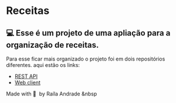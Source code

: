 # Receitas

## 💻 Esse é um projeto de uma apliação para a organização de receitas.
Para esse ficar mais organizado o projeto foi em dois repositórios diferentes. aqui estão os links:


- [REST API](https://github.com/RailaAndrade/receitas-front-end)
- [Web client](https://github.com/RailaAndrade/receitas-api)



Made with 💜 &nbsp;by Raíla Andrade &nbsp
